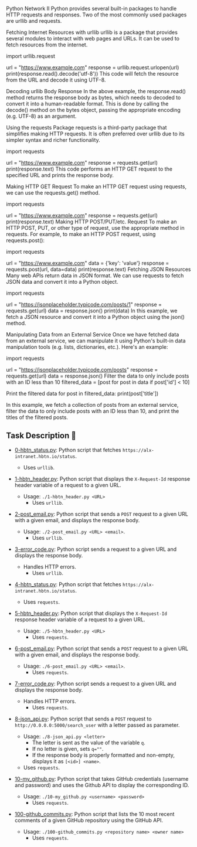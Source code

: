 Python Network II
Python provides several built-in packages to handle HTTP requests and responses. Two of the most commonly used packages are urllib and requests.

Fetching Internet Resources with urllib urllib is a package that provides several modules to interact with web pages and URLs. It can be used to fetch resources from the internet.

import urllib.request

url = "https://www.example.com"
response = urllib.request.urlopen(url)
print(response.read().decode('utf-8'))
This code will fetch the resource from the URL and decode it using UTF-8.

Decoding urllib Body Response In the above example, the response.read() method returns the response body as bytes, which needs to decoded to convert it into a human-readable format. This is done by calling the decode() method on the bytes object, passing the appropriate encoding (e.g. UTF-8) as an argument.

Using the requests Package requests is a third-party package that simplifies making HTTP requests. It is often preferred over urllib due to its simpler syntax and richer functionality.

import requests

url = "https://www.example.com"
response = requests.get(url)
print(response.text)
This code performs an HTTP GET request to the specified URL and prints the response body.

Making HTTP GET Request To make an HTTP GET request using requests, we can use the requests.get() method.

import requests

url = "https://www.example.com"
response = requests.get(url)
print(response.text)
Making HTTP POST/PUT/etc. Request To make an HTTP POST, PUT, or other type of request, use the appropriate method in requests. For example, to make an HTTP POST request, using requests.post():

import requests

url = "https://www.example.com"
data = {'key': 'value'}
response = requests.post(url, data=data)
print(response.text)
Fetching JSON Resources Many web APIs return data in JSON format. We can use requests to fetch JSON data and convert it into a Python object.

import requests

url = "https://jsonplaceholder.typicode.com/posts/1"
response = requests.get(url)
data = response.json()
print(data)
In this example, we fetch a JSON resource and convert it into a Python object using the json() method.

Manipulating Data from an External Service Once we have fetched data from an external service, we can manipulate it using Python's built-in data manipulation tools (e.g. lists, dictionaries, etc.). Here's an example:

import requests

url = "https://jsonplaceholder.typicode.com/posts"
response = requests.get(url)
data = response.json()
Filter the data to only include posts with an ID less than 10
filtered_data = [post for post in data if post['id'] < 10]

Print the filtered data
for post in filtered_data: print(post['title'])


In this example, we fetch a collection of posts from an external service, filter the data to only include posts with an ID less than 10, and print the titles of the filtered posts.

## Task Description :card_index:
* [0-hbtn_status.py](./0-hbtn_status.py): Python script that fetches
  `https://alx-intranet.hbtn.io/status`.
  * Uses `urllib`.

* [1-hbtn_header.py](./1-hbtn_header.py): Python script that displays the
  `X-Request-Id` response header variable of a request to a given URL.
  * Usage: `./1-hbtn_header.py <URL>`
	* Uses `urllib`.

* [2-post_email.py](./2-post_email.py): Python script that sends a `POST`
  request to a given URL with a given email, and displays the response body.
  * Usage: `./2-post_email.py <URL> <email>`.
	* Uses `urllib`.

* [3-error_code.py](./3-error_code.py): Python script sends a request to
  a given URL and displays the response body.
  * Handles HTTP errors.
	* Uses `urllib`.

* [4-hbtn_status.py](./4-hbtn_status.py): Python script that fetches
  `https://alx-intranet.hbtn.io/status`.
  * Uses `requests`.


* [5-hbtn_header.py](./5-hbtn_header.py): Python script that displays the
  `X-Request-Id` response header variable of a request to a given URL.
  * Usage: `./5-hbtn_header.py <URL>`
	* Uses `requests`.

* [6-post_email.py](./6-post_email.py): Python script that sends a `POST`
  request to a given URL with a given email, and displays the response body.
  * Usage: `./6-post_email.py <URL> <email>`.
	* Uses `requests`.


* [7-error_code.py](./7-error_code.py): Python script sends a request to
  a given URL and displays the response body.
  * Handles HTTP errors.
	* Uses `requests`.


* [8-json_api.py](./8-json_api.py): Python script that sends a `POST` request
  to `http://0.0.0.0:5000/search_user` with a letter passed as parameter.
  * Usage: `./8-json_api.py <letter>`
	* The letter is sent as the value of the variable `q`.
	* If no letter is given, sets `q=""`.
	* If the response body is properly formatted and non-empty, displays it as
  `[<id>] <name>`.
  * Uses `requests`.

* [10-my_github.py](./10-my_github.py): Python script that takes GitHub
  credentials (username and password) and uses the Github API to display the
  corresponding ID.
  * Usage: `./10-my_github.py <username> <password>`
	* Uses `requests`.

* [100-github_commits.py](./100-github_commits.py): Python script that lists
  the 10 most recent comments of a given GitHub repository using the GitHub API.
  * Usage: `./100-github_commits.py <repository name> <owner name>`
	* Uses `requests`.


